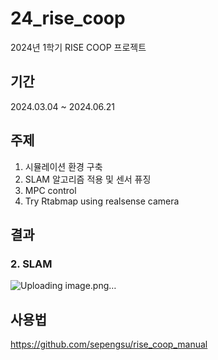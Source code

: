 # 24_rise_coop
2024년 1학기 RISE COOP 프로젝트

## 기간
2024.03.04 ~ 2024.06.21

## 주제
1. 시뮬레이션 환경 구축
2. SLAM 알고리즘 적용 및 센서 퓨징
3. MPC control
4. Try Rtabmap using realsense camera

## 결과
### 2. SLAM 
![Uploading image.png…]()



## 사용법 
https://github.com/sepengsu/rise_coop_manual

